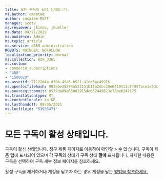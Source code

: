 ```yaml
---
title: 모든 구독이 활성 상태입니다.
ms.author: cmcatee
author: cmcatee-MSFT
manager: scotv
ms.reviewer: jkinma, jmueller
ms.date: 04/21/2020
ms.audience: Admin
ms.topic: article
ms.service: o365-administration
ROBOTS: NOINDEX, NOFOLLOW
localization_priority: Normal
ms.collection: Adm_O365
ms.custom:
- commerce_subscriptions
- "458"
- "1500020"
ms.assetid: 71122d4a-df0b-4fa5-b921-41ce3ac49916
ms.openlocfilehash: 003ebe35594a522151b1fa2dbc30e0419113a7f987ace1c6dcf01e2ba733dde8
ms.sourcegitcommit: b5f7da89a650d2915dc652449623c78be6247175
ms.translationtype: MT
ms.contentlocale: ko-KR
ms.lasthandoff: 08/05/2021
ms.locfileid: "53933471"
---
```

# <a name="all-subscriptions-are-active"></a>모든 구독이 활성 상태입니다.

구독이 활성 상태입니다. 청구 제품 페이지로 이동하여  확인할 \> [수](https://go.microsoft.com/fwlink/p/?linkid=842054) 있습니다. 구독이 제품 탭에  표시되어 있으며 각 구독의 상태가 구독 상태 **열에** 표시됩니다. 자세한 내용은 구독을 선택하여 구독 세부 정보 페이지를 참조하세요.
  
활성 구독을 제거하거나 계정을 닫고자 하는 경우 계정을 닫는 [방법을 참조하세요.](https://docs.microsoft.com/microsoft-365/commerce/close-your-account?view=o365-worldwide)
